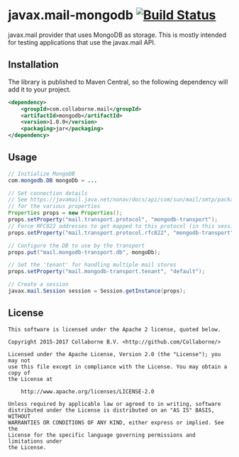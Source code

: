 # javax.mail-mongodb [![Build Status](https://travis-ci.org/Collaborne/javax.mail-mongodb.svg?branch=master)](https://travis-ci.org/Collaborne/javax.mail-mongodb)

javax.mail provider that uses MongoDB as storage. This is mostly intended for testing applications that use the javax.mail API.

## Installation

The library is published to Maven Central, so the following dependency will add it to your project.
```xml
<dependency>
    <groupId>com.collaborne.mail</groupId>
    <artifactId>mongodb</artifactId>
    <version>1.0.0</version>
    <packaging>jar</packaging>
</dependency>
```

## Usage

```java
// Initialize MongoDB
com.mongodb.DB mongoDb = ...

// Set connection details
// See https://javamail.java.net/nonav/docs/api/com/sun/mail/smtp/package-summary.html
// for the various properties
Properties props = new Properties();
props.setProperty("mail.transport.protocol", "mongodb-transport");
// Force RFC822 addresses to get mapped to this protocol (in this session)
props.setProperty("mail.transport.protocol.rfc822", "mongodb-transport");

// Configure the DB to use by the transport
props.put("mail.mongodb-transport.db", mongoDb);

// Set the 'tenant' for handling multiple mail stores
props.setProperty("mail.mongodb-transport.tenant", "default");

// Create a session
javax.mail.Session session = Session.getInstance(props);

```

## License

    This software is licensed under the Apache 2 license, quoted below.

    Copyright 2015-2017 Collaborne B.V. <http://github.com/Collaborne/>

    Licensed under the Apache License, Version 2.0 (the "License"); you may not
    use this file except in compliance with the License. You may obtain a copy of
    the License at

        http://www.apache.org/licenses/LICENSE-2.0

    Unless required by applicable law or agreed to in writing, software
    distributed under the License is distributed on an "AS IS" BASIS, WITHOUT
    WARRANTIES OR CONDITIONS OF ANY KIND, either express or implied. See the
    License for the specific language governing permissions and limitations under
    the License.
